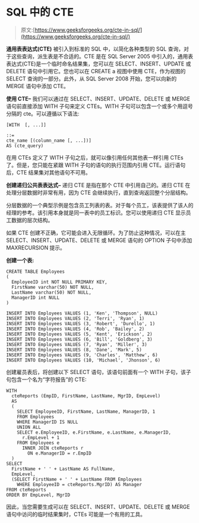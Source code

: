 # SQL 中的 CTE

> 原文:[https://www.geeksforgeeks.org/cte-in-sql/](https://www.geeksforgeeks.org/cte-in-sql/)

**通用表表达式(CTE)** 被引入到标准的 SQL 中，以简化各种类型的 SQL 查询，对于这些查询，派生表是不合适的。CTE 是在 SQL Server 2005 中引入的，通用表表达式(CTE)是一个临时命名结果集，您可以在 SELECT、INSERT、UPDATE 或 DELETE 语句中引用它。您也可以在 CREATE a 视图中使用 CTE，作为视图的 SELECT 查询的一部分。此外，从 SQL Server 2008 开始，您可以向新的 MERGE 语句中添加 CTE。

**使用 CTE–**
我们可以通过在 SELECT、INSERT、UPDATE、DELETE 或 MERGE 语句前直接添加 WITH 子句来定义 CTEs。WITH 子句可以包含一个或多个用逗号分隔的 cte。可以遵循以下语法:

```
[WITH  [, ...]]  

::=
cte_name [(column_name [, ...])]
AS (cte_query) 
```

在用 CTEs 定义了 WITH 子句之后，就可以像引用任何其他表一样引用 CTEs 了。但是，您只能在紧跟 WITH 子句的语句的执行范围内引用 CTE。运行语句后，CTE 结果集对其他语句不可用。

**创建递归公共表表达式–**
递归 CTE 是指在那个 CTE 中引用自己的。递归 CTE 在处理分层数据时非常有用，因为 CTE 会继续执行，直到查询返回整个分层结构。

分层数据的一个典型示例是包含员工列表的表。对于每个员工，该表提供了该人的经理的参考。该引用本身就是同一表中的员工标识。您可以使用递归 CTE 显示员工数据的层次结构。

如果 CTE 创建不正确，它可能会进入无限循环。为了防止这种情况，可以在主 SELECT、INSERT、UPDATE、DELETE 或 MERGE 语句的 OPTION 子句中添加 MAXRECURSION 提示。

**创建一个表:**

```
CREATE TABLE Employees
(
  EmployeeID int NOT NULL PRIMARY KEY,
  FirstName varchar(50) NOT NULL,
  LastName varchar(50) NOT NULL,
  ManagerID int NULL
)

INSERT INTO Employees VALUES (1, 'Ken', 'Thompson', NULL)
INSERT INTO Employees VALUES (2, 'Terri', 'Ryan', 1)
INSERT INTO Employees VALUES (3, 'Robert', 'Durello', 1)
INSERT INTO Employees VALUES (4, 'Rob', 'Bailey', 2)
INSERT INTO Employees VALUES (5, 'Kent', 'Erickson', 2)
INSERT INTO Employees VALUES (6, 'Bill', 'Goldberg', 3)
INSERT INTO Employees VALUES (7, 'Ryan', 'Miller', 3)
INSERT INTO Employees VALUES (8, 'Dane', 'Mark', 5)
INSERT INTO Employees VALUES (9, 'Charles', 'Matthew', 6)
INSERT INTO Employees VALUES (10, 'Michael', 'Jhonson', 6) 
```

创建雇员表后，将创建以下 SELECT 语句，该语句前面有一个 WITH 子句，该子句包含一个名为“字符报告”的 CTE:

```
WITH
  cteReports (EmpID, FirstName, LastName, MgrID, EmpLevel)
  AS
  (
    SELECT EmployeeID, FirstName, LastName, ManagerID, 1
    FROM Employees
    WHERE ManagerID IS NULL
    UNION ALL
    SELECT e.EmployeeID, e.FirstName, e.LastName, e.ManagerID, 
      r.EmpLevel + 1
    FROM Employees e
      INNER JOIN cteReports r
        ON e.ManagerID = r.EmpID
  )
SELECT
  FirstName + ' ' + LastName AS FullName, 
  EmpLevel,
  (SELECT FirstName + ' ' + LastName FROM Employees 
    WHERE EmployeeID = cteReports.MgrID) AS Manager
FROM cteReports 
ORDER BY EmpLevel, MgrID 
```

因此，当您需要生成可以在 SELECT、INSERT、UPDATE、DELETE 或 MERGE 语句中访问的临时结果集时，CTEs 可能是一个有用的工具。